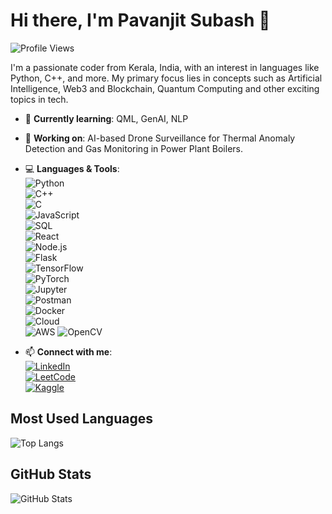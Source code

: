 # Hi there, I'm Pavanjit Subash 👋
![Profile Views](https://komarev.com/ghpvc/?username=pavanjit09&color=blue)


I'm a passionate coder from Kerala, India, with an interest in languages like Python, C++, and more. My primary focus lies in concepts such as Artificial Intelligence, Web3 and Blockchain, Quantum Computing and other exciting topics in tech.

- 🌱 **Currently learning**: QML, GenAI, NLP 
- 🔭 **Working on**: AI-based Drone Surveillance for Thermal Anomaly Detection and Gas Monitoring in Power Plant Boilers.
- 💻 **Languages & Tools**:  
![Python](https://img.shields.io/badge/Python-3776AB?style=flat&logo=python&logoColor=white)  
  ![C++](https://img.shields.io/badge/C%2B%2B-00599C?style=flat&logo=c%2B%2B&logoColor=white)  
  ![C](https://img.shields.io/badge/C-00599C?style=flat&logo=c&logoColor=white)  
  ![JavaScript](https://img.shields.io/badge/JavaScript-F7DF1E?style=flat&logo=javascript&logoColor=black)  
  ![SQL](https://img.shields.io/badge/SQL-4479A1?style=flat&logo=sql&logoColor=white)  
  ![React](https://img.shields.io/badge/React-61DAFB?style=flat&logo=react&logoColor=black)  
  ![Node.js](https://img.shields.io/badge/Node.js-339933?style=flat&logo=node.js&logoColor=white)  
  ![Flask](https://img.shields.io/badge/Flask-000000?style=flat&logo=flask&logoColor=white)  
  ![TensorFlow](https://img.shields.io/badge/TensorFlow-FF6F00?style=flat&logo=tensorflow&logoColor=white)  
  ![PyTorch](https://img.shields.io/badge/PyTorch-EE4C2C?style=flat&logo=pytorch&logoColor=white)  
  ![Jupyter](https://img.shields.io/badge/Jupyter-FA0B00?style=flat&logo=jupyter&logoColor=white)  
  ![Postman](https://img.shields.io/badge/Postman-FF6C37?style=flat&logo=postman&logoColor=white)  
  ![Docker](https://img.shields.io/badge/Docker-2496ED?style=flat&logo=docker&logoColor=white)  
  ![Cloud](https://img.shields.io/badge/Cloud-4285F4?style=flat&logo=googlecloud&logoColor=white)  
  ![AWS](https://img.shields.io/badge/AWS-232F3E?style=flat&logo=amazonaws&logoColor=white)
  ![OpenCV](https://img.shields.io/badge/OpenCV-5C3C6E?style=flat&logo=opencv&logoColor=white)  

- 📫 **Connect with me**:  
  [![LinkedIn](https://img.shields.io/badge/LinkedIn-0A66C2?style=flat&logo=linkedin&logoColor=white)](https://www.linkedin.com/in/pavanjit-subash-b622b3327/)  
  [![LeetCode](https://img.shields.io/badge/LeetCode-FFA116?style=flat&logo=leetcode&logoColor=white)](https://leetcode.com/u/Pavanjit_Subash/)  
  [![Kaggle](https://img.shields.io/badge/Kaggle-20BEFF?style=flat&logo=kaggle&logoColor=white)](https://www.kaggle.com/pavanjitsubash)

## Most Used Languages
![Top Langs](https://github-readme-stats.vercel.app/api/top-langs/?username=pavanjit09&layout=compact)

## GitHub Stats
![GitHub Stats](https://github-readme-stats.vercel.app/api?username=pavanjit09&show_icons=true&hide_title=true&count_private=true&hide=prs)
